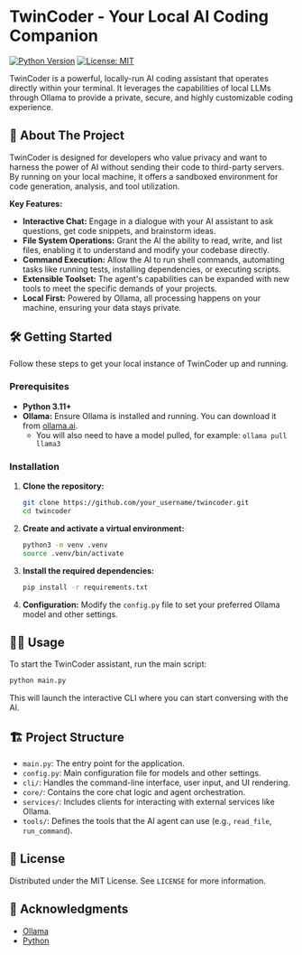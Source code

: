 # TwinCoder - Your Local AI Coding Companion

[![Python Version](https://img.shields.io/badge/python-3.11+-blue.svg)](https://www.python.org/downloads/)
[![License: MIT](https://img.shields.io/badge/License-MIT-yellow.svg)](https://opensource.org/licenses/MIT)

TwinCoder is a powerful, locally-run AI coding assistant that operates directly within your terminal. It leverages the capabilities of local LLMs through Ollama to provide a private, secure, and highly customizable coding experience.

## 🚀 About The Project

TwinCoder is designed for developers who value privacy and want to harness the power of AI without sending their code to third-party servers. By running on your local machine, it offers a sandboxed environment for code generation, analysis, and tool utilization.

**Key Features:**

*   **Interactive Chat:** Engage in a dialogue with your AI assistant to ask questions, get code snippets, and brainstorm ideas.
*   **File System Operations:** Grant the AI the ability to read, write, and list files, enabling it to understand and modify your codebase directly.
*   **Command Execution:** Allow the AI to run shell commands, automating tasks like running tests, installing dependencies, or executing scripts.
*   **Extensible Toolset:** The agent's capabilities can be expanded with new tools to meet the specific demands of your projects.
*   **Local First:** Powered by Ollama, all processing happens on your machine, ensuring your data stays private.

## 🛠️ Getting Started

Follow these steps to get your local instance of TwinCoder up and running.

### Prerequisites

*   **Python 3.11+**
*   **Ollama:** Ensure Ollama is installed and running. You can download it from [ollama.ai](https://ollama.ai/).
    *   You will also need to have a model pulled, for example: `ollama pull llama3`

### Installation

1.  **Clone the repository:**
    ```sh
    git clone https://github.com/your_username/twincoder.git
    cd twincoder
    ```

2.  **Create and activate a virtual environment:**
    ```sh
    python3 -m venv .venv
    source .venv/bin/activate
    ```

3.  **Install the required dependencies:**
    ```sh
    pip install -r requirements.txt
    ```

4.  **Configuration:**
    Modify the `config.py` file to set your preferred Ollama model and other settings.

## 🏃‍♀️ Usage

To start the TwinCoder assistant, run the main script:

```sh
python main.py
```

This will launch the interactive CLI where you can start conversing with the AI.

## 🏗️ Project Structure

*   `main.py`: The entry point for the application.
*   `config.py`: Main configuration file for models and other settings.
*   `cli/`: Handles the command-line interface, user input, and UI rendering.
*   `core/`: Contains the core chat logic and agent orchestration.
*   `services/`: Includes clients for interacting with external services like Ollama.
*   `tools/`: Defines the tools that the AI agent can use (e.g., `read_file`, `run_command`).

## 📄 License

Distributed under the MIT License. See `LICENSE` for more information.

## 🙏 Acknowledgments

*   [Ollama](https://ollama.ai/)
*   [Python](https://www.python.org/)
